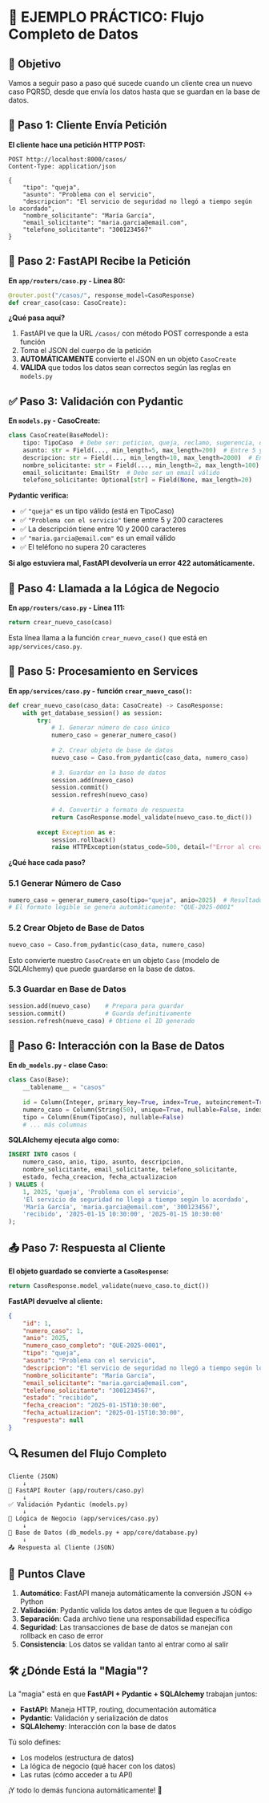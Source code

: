 # 🔄 EJEMPLO PRÁCTICO: Flujo Completo de Datos

## 🎯 Objetivo
Vamos a seguir paso a paso qué sucede cuando un cliente crea un nuevo caso PQRSD, desde que envía los datos hasta que se guardan en la base de datos.

## 📱 Paso 1: Cliente Envía Petición

**El cliente hace una petición HTTP POST:**
```http
POST http://localhost:8000/casos/
Content-Type: application/json

{
    "tipo": "queja",
    "asunto": "Problema con el servicio",
    "descripcion": "El servicio de seguridad no llegó a tiempo según lo acordado",
    "nombre_solicitante": "María García",
    "email_solicitante": "maria.garcia@email.com",
    "telefono_solicitante": "3001234567"
}
```

## 🚪 Paso 2: FastAPI Recibe la Petición

**En `app/routers/caso.py` - Línea 80:**
```python
@router.post("/casos/", response_model=CasoResponse)
def crear_caso(caso: CasoCreate):
```

**¿Qué pasa aquí?**
1. FastAPI ve que la URL `/casos/` con método POST corresponde a esta función
2. Toma el JSON del cuerpo de la petición
3. **AUTOMÁTICAMENTE** convierte el JSON en un objeto `CasoCreate`
4. **VALIDA** que todos los datos sean correctos según las reglas en `models.py`

## ✅ Paso 3: Validación con Pydantic

**En `models.py` - CasoCreate:**
```python
class CasoCreate(BaseModel):
    tipo: TipoCaso  # Debe ser: peticion, queja, reclamo, sugerencia, denuncia
    asunto: str = Field(..., min_length=5, max_length=200)  # Entre 5 y 200 caracteres
    descripcion: str = Field(..., min_length=10, max_length=2000)  # Entre 10 y 2000 caracteres
    nombre_solicitante: str = Field(..., min_length=2, max_length=100)
    email_solicitante: EmailStr  # Debe ser un email válido
    telefono_solicitante: Optional[str] = Field(None, max_length=20)
```

**Pydantic verifica:**
- ✅ `"queja"` es un tipo válido (está en TipoCaso)
- ✅ `"Problema con el servicio"` tiene entre 5 y 200 caracteres
- ✅ La descripción tiene entre 10 y 2000 caracteres
- ✅ `"maria.garcia@email.com"` es un email válido
- ✅ El teléfono no supera 20 caracteres

**Si algo estuviera mal, FastAPI devolvería un error 422 automáticamente.**

## 🔄 Paso 4: Llamada a la Lógica de Negocio

**En `app/routers/caso.py` - Línea 111:**
```python
return crear_nuevo_caso(caso)
```

Esta línea llama a la función `crear_nuevo_caso()` que está en `app/services/caso.py`.

## 🧠 Paso 5: Procesamiento en Services

**En `app/services/caso.py` - función `crear_nuevo_caso()`:**
```python
def crear_nuevo_caso(caso_data: CasoCreate) -> CasoResponse:
    with get_database_session() as session:
        try:
            # 1. Generar número de caso único
            numero_caso = generar_numero_caso()
            
            # 2. Crear objeto de base de datos
            nuevo_caso = Caso.from_pydantic(caso_data, numero_caso)
            
            # 3. Guardar en la base de datos
            session.add(nuevo_caso)
            session.commit()
            session.refresh(nuevo_caso)
            
            # 4. Convertir a formato de respuesta
            return CasoResponse.model_validate(nuevo_caso.to_dict())
            
        except Exception as e:
            session.rollback()
            raise HTTPException(status_code=500, detail=f"Error al crear caso: {str(e)}")
```

**¿Qué hace cada paso?**

### 5.1 Generar Número de Caso
```python
numero_caso = generar_numero_caso(tipo="queja", anio=2025)  # Resultado: 1 (número secuencial)
# El formato legible se genera automáticamente: "QUE-2025-0001"
```

### 5.2 Crear Objeto de Base de Datos
```python
nuevo_caso = Caso.from_pydantic(caso_data, numero_caso)
```

Esto convierte nuestro `CasoCreate` en un objeto `Caso` (modelo de SQLAlchemy) que puede guardarse en la base de datos.

### 5.3 Guardar en Base de Datos
```python
session.add(nuevo_caso)    # Prepara para guardar
session.commit()           # Guarda definitivamente
session.refresh(nuevo_caso) # Obtiene el ID generado
```

## 💾 Paso 6: Interacción con la Base de Datos

**En `db_models.py` - clase Caso:**
```python
class Caso(Base):
    __tablename__ = "casos"
    
    id = Column(Integer, primary_key=True, index=True, autoincrement=True)
    numero_caso = Column(String(50), unique=True, nullable=False, index=True)
    tipo = Column(Enum(TipoCaso), nullable=False)
    # ... más columnas
```

**SQLAlchemy ejecuta algo como:**
```sql
INSERT INTO casos (
    numero_caso, anio, tipo, asunto, descripcion, 
    nombre_solicitante, email_solicitante, telefono_solicitante,
    estado, fecha_creacion, fecha_actualizacion
) VALUES (
    1, 2025, 'queja', 'Problema con el servicio',
    'El servicio de seguridad no llegó a tiempo según lo acordado',
    'María García', 'maria.garcia@email.com', '3001234567',
    'recibido', '2025-01-15 10:30:00', '2025-01-15 10:30:00'
);
```

## 📤 Paso 7: Respuesta al Cliente

**El objeto guardado se convierte a `CasoResponse`:**
```python
return CasoResponse.model_validate(nuevo_caso.to_dict())
```

**FastAPI devuelve al cliente:**
```json
{
    "id": 1,
    "numero_caso": 1,
    "anio": 2025,
    "numero_caso_completo": "QUE-2025-0001",
    "tipo": "queja",
    "asunto": "Problema con el servicio",
    "descripcion": "El servicio de seguridad no llegó a tiempo según lo acordado",
    "nombre_solicitante": "María García",
    "email_solicitante": "maria.garcia@email.com",
    "telefono_solicitante": "3001234567",
    "estado": "recibido",
    "fecha_creacion": "2025-01-15T10:30:00",
    "fecha_actualizacion": "2025-01-15T10:30:00",
    "respuesta": null
}
```

## 🔍 Resumen del Flujo Completo

```
Cliente (JSON) 
    ↓
🚪 FastAPI Router (app/routers/caso.py)
    ↓ 
✅ Validación Pydantic (models.py)
    ↓
🧠 Lógica de Negocio (app/services/caso.py)
    ↓
💾 Base de Datos (db_models.py + app/core/database.py)
    ↓
📤 Respuesta al Cliente (JSON)
```

## 🎯 Puntos Clave

1. **Automático**: FastAPI maneja automáticamente la conversión JSON ↔ Python
2. **Validación**: Pydantic valida los datos antes de que lleguen a tu código
3. **Separación**: Cada archivo tiene una responsabilidad específica
4. **Seguridad**: Las transacciones de base de datos se manejan con rollback en caso de error
5. **Consistencia**: Los datos se validan tanto al entrar como al salir

## 🛠️ ¿Dónde Está la "Magia"?

La "magia" está en que **FastAPI + Pydantic + SQLAlchemy** trabajan juntos:

- **FastAPI**: Maneja HTTP, routing, documentación automática
- **Pydantic**: Validación y serialización de datos
- **SQLAlchemy**: Interacción con la base de datos

Tú solo defines:
- Los modelos (estructura de datos)
- La lógica de negocio (qué hacer con los datos)
- Las rutas (cómo acceder a tu API)

¡Y todo lo demás funciona automáticamente! 🎉